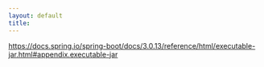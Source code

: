 ```yaml
---
layout: default
title:
---
```


https://docs.spring.io/spring-boot/docs/3.0.13/reference/html/executable-jar.html#appendix.executable-jar